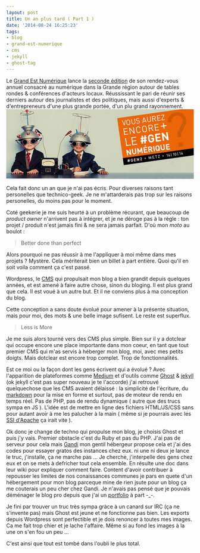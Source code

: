 ```yaml
---
layout: post
title: Un an plus tard ( Part 1 )
date: '2014-08-24 16:25:23'
tags:
- blog
- grand-est-numerique
- cms
- jekyll
- ghost-tag
---
```


Le [Grand Est Numérique](http://grandestnumerique.org) lance la [seconde édition](http://grandestnumerique.org/gen2) de son rendez-vous annuel consacré au numérique dans la Grande région autour de tables rondes & conférences d'acteurs locaux. Réussissant le pari de réunir ses derniers autour des journalistes et des politiques, mais aussi d'experts & d'entrepreneurs d'une plus grande portée, d'un plu grand rayonnement.
![#GEN2](/assets/article_images/2014/Aug/10355763_258656840993333_8282077741968580059_n.jpg)

Cela fait donc un an que je n'ai pas écris. Pour diverses raisons tant personelles que technico-geek. Je ne m'attarderais pas trop sur les raisons personelles, du moins pas pour le moment.

Coté geekerie je me suis heurté à un problème récurant, que beaucoup de _product owner_ n'arrivent pas à intégrer, et je ne déroge pas à la règle : ton projet / produit n'est jamais fini & ne sera jamais parfait. D'où mon _moto_ au boulot : 

> Better done than perfect

Alors pourquoi ne pas réussir à me l'appliquer à moi même dans mes projets ? Mystère. Cela mériterait bien un billet à part entière. Quoi qu'il en soit voila comment ça c'est passé.

Wordpress, le [CMS](http://en.wikipedia.org/wiki/Content_management_system) qui propulsait mon blog a bien grandit depuis quelques années, et est amené à faire autre chose, sinon du bloging. Il est plus grand que cela. Il est voué à un autre but. Et il ne conviens plus à ma conception du blog. 

Cette conception a sans doute évolué pour amener à la présente situation, mais pour moi, des mots & une belle image sufisent. Le reste est superflux.  

> Less is More

Je me suis alors tourné vers des CMS plus simple. Bien sur il y a dotclear qui occupe encore une place importante dans mon coeur, en tant que tout premier CMS qui m'as servis à héberger mon blog, moi, avec mes petits doigts. Mais dotclear est encore trop complet. Trop de fonctionnalités. 

Est ce moi ou la façon dont les gens écrivent qui a évolué ? Avec l'apparition de plateformes comme [Medium](http://medium.com/@clawfire) et d'outils comme [Ghost](http://ghost.io) & [jekyll](http://jekyllrb.com/) (ok jekyll c'est pas super nouveau je te l'accorde) j'ai retrouvé quelquechose que les CMS avaient délaissé : la simplicité de l'écriture, du [markdown](https://fr.wikipedia.org/wiki/Markdown) pour la mise en forme et surtout, pas de moteur de rendu en temps réel. Pas de PHP, pas de rendu dynamique ( autre que des trucs sympa en JS ). L'idée est de mettre en ligne des fichiers HTML/JS/CSS sans pour autant avoir à me les palucher à la main ( même si je pourrais avec les [SSI d'Apache](http://httpd.apache.org/docs/current/howto/ssi.html) ça irait vite ).

Ok donc je change de techno qui propulse mon blog, je choisis Ghost et puis j'y vais. Premier obstacle c'est du Ruby et pas du PHP. J'ai pas de serveur pour cela mais [Gandi](htpt://gandi.net) mon gentil hébergeur propose cela et j'ai des codes pour essayer gratos des instances chez eux. ni une ni deux je lance le truc, j'installe, ça ne marche pas ... Je cherche, j'interpelle des gens chez eux et on se mets à defricher tout cela ensemble. En résulte une doc dans leur wiki pour expliquer comment faire. Content d'avoir contribuer à repousser les limites de nos conaissances communes je pars en quete d'un hébergement pour mon blog parceque mine de rien jsute pour un blog ça me couterais un peu cher chez Gandi. Je n'avais pas pensé que je pouvais déménager le blog pro depuis que j'ai un [portfolio](http://thibault.dunked.com) à part -_-.

Je fini par trouver un truc très sympa gràce à un canard sur IRC (ça ne s'invente pas) mais Ghost est jeune et ne fonctionne pas bien. Les exports depuis Wordpress sont perfectible et je dois renoncer à toutes mes images. Ca me fait trop chier et je lache l'affaire. Même si au fond les images à la une on s'en fou un peu ... 

C'est ainsi que tout est tombé dans l'oubli le plus total.